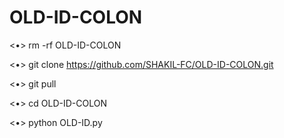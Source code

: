 # OLD-ID-COLON
<•> rm -rf OLD-ID-COLON

<•> git clone https://github.com/SHAKIL-FC/OLD-ID-COLON.git

<•> git pull

<•> cd OLD-ID-COLON

<•> python OLD-ID.py
